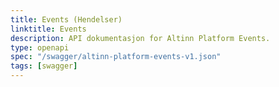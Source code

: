 ```yaml
---
title: Events (Hendelser)
linktitle: Events
description: API dokumentasjon for Altinn Platform Events.
type: openapi
spec: "/swagger/altinn-platform-events-v1.json"
tags: [swagger]
---
```


